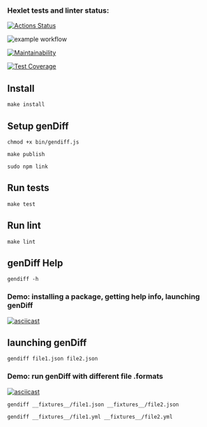 ### Hexlet tests and linter status:
[![Actions Status](https://github.com/MikRyam/frontend-project-46/workflows/hexlet-check/badge.svg)](https://github.com/MikRyam/frontend-project-46/actions)

![example workflow](https://github.com/MikRyam/frontend-project-46/actions/workflows/project2-check.yml/badge.svg)

[![Maintainability](https://api.codeclimate.com/v1/badges/224d9c374a705ba5cc35/maintainability)](https://codeclimate.com/github/MikRyam/frontend-project-46/maintainability)

[![Test Coverage](https://api.codeclimate.com/v1/badges/224d9c374a705ba5cc35/test_coverage)](https://codeclimate.com/github/MikRyam/frontend-project-46/test_coverage)



## Install

```make install```

## Setup genDiff

```
chmod +x bin/gendiff.js

make publish

sudo npm link
```

## Run tests

```make test```


## Run lint

```make lint```


## genDiff Help

```
gendiff -h
```


### Demo: installing a package, getting help info, launching genDiff
[![asciicast](https://asciinema.org/a/nhG0khw7VAMpue3BxDDLsG2I5.svg)](https://asciinema.org/a/nhG0khw7VAMpue3BxDDLsG2I5)



## launching genDiff 


```
gendiff file1.json file2.json
```

### Demo: run genDiff with different file .formats
[![asciicast](https://asciinema.org/a/lq8eMzOipYGm4bJuGeyovnT3c.svg)](https://asciinema.org/a/lq8eMzOipYGm4bJuGeyovnT3c)


```
gendiff __fixtures__/file1.json __fixtures__/file2.json

gendiff __fixtures__/file1.yml __fixtures__/file2.yml

```